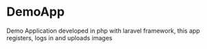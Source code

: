 # DemoApp
Demo Application developed in php with laravel framework, this app registers, logs in and uploads images

